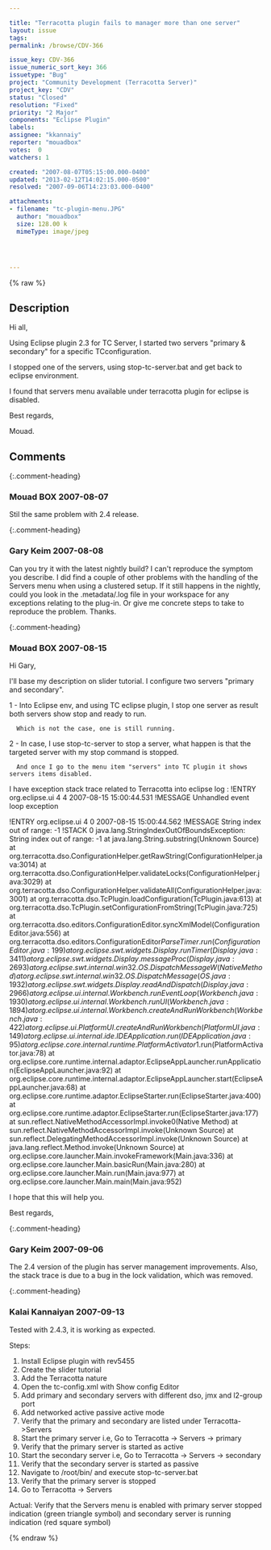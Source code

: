 ```yaml
---

title: "Terracotta plugin fails to manager more than one server"
layout: issue
tags: 
permalink: /browse/CDV-366

issue_key: CDV-366
issue_numeric_sort_key: 366
issuetype: "Bug"
project: "Community Development (Terracotta Server)"
project_key: "CDV"
status: "Closed"
resolution: "Fixed"
priority: "2 Major"
components: "Eclipse Plugin"
labels: 
assignee: "kkannaiy"
reporter: "mouadbox"
votes:  0
watchers: 1

created: "2007-08-07T05:15:00.000-0400"
updated: "2013-02-12T14:02:15.000-0500"
resolved: "2007-09-06T14:23:03.000-0400"

attachments:
- filename: "tc-plugin-menu.JPG"
  author: "mouadbox"
  size: 128.00 k
  mimeType: image/jpeg




---
```


{% raw %}

## Description

<div markdown="1" class="description">

Hi all,

Using Eclipse plugin 2.3 for TC Server, I started two servers "primary & secondary" for a specific TCconfiguration.

I stopped one of the servers, using stop-tc-server.bat and get back to eclipse environment.

I found that servers menu available under terracotta plugin for eclipse is disabled.

Best regards,

Mouad.

</div>

## Comments


{:.comment-heading}
### **Mouad BOX** <span class="date">2007-08-07</span>

<div markdown="1" class="comment">

Stil the same problem with 2.4 release.

</div>


{:.comment-heading}
### **Gary Keim** <span class="date">2007-08-08</span>

<div markdown="1" class="comment">

Can you try it with the latest nightly build?  I can't reproduce the symptom you describe.  I did find a couple of other problems with the handling of the Servers menu when using a clustered setup.  If it still happens in the nightly, could you look in the .metadata/.log file in your workspace for any exceptions relating to the plug-in.  Or give me concrete steps to take to reproduce the problem.  Thanks.


</div>


{:.comment-heading}
### **Mouad BOX** <span class="date">2007-08-15</span>

<div markdown="1" class="comment">

Hi Gary,

I'll base my description on slider tutorial. I configure two servers "primary and secondary".

1 - Into Eclipse env, and using TC eclipse plugin, I stop one server as result both servers show stop and ready to run.

      Which is not the case, one is still running.

2 - In case, I use stop-tc-server to stop a server, what happen is that the targeted server with my stop command is stopped.

      And once I go to the menu item "servers" into TC plugin it shows servers items disabled.

I have exception stack trace related to Terracotta into eclipse log :
!ENTRY org.eclipse.ui 4 4 2007-08-15 15:00:44.531
!MESSAGE Unhandled event loop exception

!ENTRY org.eclipse.ui 4 0 2007-08-15 15:00:44.562
!MESSAGE String index out of range: -1
!STACK 0
java.lang.StringIndexOutOfBoundsException: String index out of range: -1
	at java.lang.String.substring(Unknown Source)
	at org.terracotta.dso.ConfigurationHelper.getRawString(ConfigurationHelper.java:3014)
	at org.terracotta.dso.ConfigurationHelper.validateLocks(ConfigurationHelper.java:3029)
	at org.terracotta.dso.ConfigurationHelper.validateAll(ConfigurationHelper.java:3001)
	at org.terracotta.dso.TcPlugin.loadConfiguration(TcPlugin.java:613)
	at org.terracotta.dso.TcPlugin.setConfigurationFromString(TcPlugin.java:725)
	at org.terracotta.dso.editors.ConfigurationEditor.syncXmlModel(ConfigurationEditor.java:556)
	at org.terracotta.dso.editors.ConfigurationEditor$ParseTimer.run(ConfigurationEditor.java:199)
	at org.eclipse.swt.widgets.Display.runTimer(Display.java:3411)
	at org.eclipse.swt.widgets.Display.messageProc(Display.java:2693)
	at org.eclipse.swt.internal.win32.OS.DispatchMessageW(Native Method)
	at org.eclipse.swt.internal.win32.OS.DispatchMessage(OS.java:1932)
	at org.eclipse.swt.widgets.Display.readAndDispatch(Display.java:2966)
	at org.eclipse.ui.internal.Workbench.runEventLoop(Workbench.java:1930)
	at org.eclipse.ui.internal.Workbench.runUI(Workbench.java:1894)
	at org.eclipse.ui.internal.Workbench.createAndRunWorkbench(Workbench.java:422)
	at org.eclipse.ui.PlatformUI.createAndRunWorkbench(PlatformUI.java:149)
	at org.eclipse.ui.internal.ide.IDEApplication.run(IDEApplication.java:95)
	at org.eclipse.core.internal.runtime.PlatformActivator$1.run(PlatformActivator.java:78)
	at org.eclipse.core.runtime.internal.adaptor.EclipseAppLauncher.runApplication(EclipseAppLauncher.java:92)
	at org.eclipse.core.runtime.internal.adaptor.EclipseAppLauncher.start(EclipseAppLauncher.java:68)
	at org.eclipse.core.runtime.adaptor.EclipseStarter.run(EclipseStarter.java:400)
	at org.eclipse.core.runtime.adaptor.EclipseStarter.run(EclipseStarter.java:177)
	at sun.reflect.NativeMethodAccessorImpl.invoke0(Native Method)
	at sun.reflect.NativeMethodAccessorImpl.invoke(Unknown Source)
	at sun.reflect.DelegatingMethodAccessorImpl.invoke(Unknown Source)
	at java.lang.reflect.Method.invoke(Unknown Source)
	at org.eclipse.core.launcher.Main.invokeFramework(Main.java:336)
	at org.eclipse.core.launcher.Main.basicRun(Main.java:280)
	at org.eclipse.core.launcher.Main.run(Main.java:977)
	at org.eclipse.core.launcher.Main.main(Main.java:952)

I hope that this will help you.

Best regards,


</div>


{:.comment-heading}
### **Gary Keim** <span class="date">2007-09-06</span>

<div markdown="1" class="comment">

The 2.4 version of the plugin has server management improvements.
Also, the stack trace is due to a bug in the lock validation, which was removed.


</div>


{:.comment-heading}
### **Kalai Kannaiyan** <span class="date">2007-09-13</span>

<div markdown="1" class="comment">

Tested with 2.4.3, it is working as expected.

Steps:
1. Install Eclipse plugin with rev5455
2. Create the slider tutorial 
3. Add the Terracotta nature
4. Open  the tc-config.xml with Show config Editor
5. Add primary and secondary servers with different dso, jmx and l2-group port 
6. Add networked active passive active mode
7. Verify that the primary and secondary are listed under Terracotta->Servers
8. Start the primary server i.e, Go to Terracotta -> Servers -> primary
9. Verify that the primary server is started as active
10. Start the secondary server i.e, Go to Terracotta -> Servers -> secondary
11. Verify that the secondary server is started as passive
12. Navigate to /root/bin/ and execute stop-tc-server.bat
13. Verify that the primary server is stopped 
14. Go to Terracotta -> Servers

Actual: Verify that the Servers menu is enabled with primary server stopped indication (green triangle symbol)
and secondary server is running indication (red square symbol)


</div>



{% endraw %}

